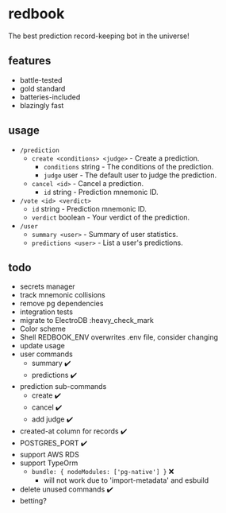 # redbook

The best prediction record-keeping bot in the universe!

## features

- battle-tested
- gold standard
- batteries-included
- blazingly fast

## usage

- `/prediction`
  - `create <conditions> <judge>` - Create a prediction.
    - `conditions` string - The conditions of the prediction.
    - `judge` user - The default user to judge the prediction.
  - `cancel <id>` - Cancel a prediction.
    - `id` string - Prediction mnemonic ID.
- `/vote <id> <verdict>`
  - `id` string - Prediction mnemonic ID.
  - `verdict` boolean - Your verdict of the prediction.
- `/user`
  - `summary <user>` - Summary of user statistics.
  - `predictions <user>` - List a user's predictions.

## todo

- secrets manager
- track mnemonic collisions
- remove pg dependencies
- integration tests
- migrate to ElectroDB :heavy_check_mark
- Color scheme
- Shell REDBOOK_ENV overwrites .env file, consider changing
- update usage
- user commands
  - summary :heavy_check_mark:
  - predictions :heavy_check_mark:
- prediction sub-commands
  - create :heavy_check_mark:
  - cancel :heavy_check_mark:
  - add judge :heavy_check_mark:
- created-at column for records :heavy_check_mark:
- POSTGRES_PORT :heavy_check_mark:
- support AWS RDS
- support TypeOrm
  - `bundle: { nodeModules: ['pg-native'] }` :x:
    - will not work due to 'import-metadata' and esbuild
- delete unused commands :heavy_check_mark:
- betting?
